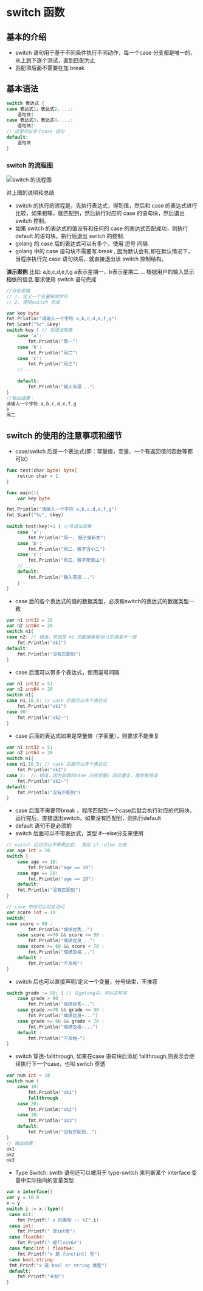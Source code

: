 # switch 函数
## 基本的介绍

* switch 语句用于基于不同条件执行不同动作，每一个case 分支都是唯一的，从上到下逐个测试，直到匹配为止
* 匹配项后面不需要在加 break

## 基本语法

```go
switch 表达式 {
case 表达式1，表达式2，...:
    语句块1
case 表达式3，表达式4，...:
    语句块2
// 这里可以多个case 语句
default:
    语句块   
}
```

### switch 的流程图

![switch 的流程图](media/16428590091834.jpg)

对上图的说明和总结
* switch 的执行的流程是，先执行表达式，得到值，然后和 case 的表达式进行比较，如果相等，就匹配到，然后执行对应的 case 的语句块，然后退出 switch 控制。
* 如果 switch 的表达式的值没有和任何的 case 的表达式匹配成功，则执行 default 的语句块。执行后退出 switch 的控制.
* golang 的 case 后的表达式可以有多个，使用 逗号 间隔
* golang 中的 case 语句块不需要写 break , 因为默认会有,即在默认情况下，当程序执行完 case 语句块后，就直接退出该 switch 控制结构。

**演示案例**
比如: a,b,c,d,e,f,g a表示星期一，b表示星期二 … 根据用户的输入显示相依的信息.要求使用 switch 语句完成

```go
//分析思路
// 1. 定义一个变量接收字符
// 2. 使用switch 完成

var key byte
fmt.Println("请输入一个字符 a,b,c,d,e,f,g")
fmt.Scanf("%c",&key)
switch key { // 将语法现象
    case 'a':
        fmt.Println("周一")
    case 'b':
        fmt.Println("周二")
    case 'c':
        fmt.Println("周三")
    // ...
    
 	default:
 		fmt.Println("输入有误...")
}
//输出结果：
请输入一个字符 a,b,c,d,e,f,g
b
周二
```
## switch 的使用的注意事项和细节

* case/switch 后是一个表达式(即：常量值，变量、一个有返回值的函数等都可以)

```go
func test(char byte) byte{
    retrun char + 1
}

func main(){
    var key byte

fmt.Println("请输入一个字符 a,b,c,d,e,f,g")
fmt.Scanf("%c", &key)
 
switch test(key)+1 { //将语法现象
	case 'a':
		fmt.Println("周一, 猴子穿新衣")
	case 'b':
		fmt.Println("周二，猴子当小二")
	case 'c':
		fmt.Println("周三，猴子爬雪山")
	//...
	default:
		fmt.Println("输入有误...")
    }
}
```
* case 后的各个表达式的值的数据类型，必须和switch的表达式的数据类型一致
```go
var n1 int32 = 20
var n2 int64 = 20
switch n1{
case n2: // 错误，原因是 n2 的数据类型与n1的类型不一致
    fmt.Println("ok1")
default:
    fmt.Println("没有匹配到")
}
```
* case 后面可以带多个表达式，使用逗号间隔

```go
var n1 int32 = 51
var n2 int64 = 20
switch n1{
case n1,10,5: // case 后面可以多个表达式
    fmt.Println("ok1")
case 90:
    fmt.Println("ok2~")    
}
```

* case 后面的表达式如果是常量值（字面量），则要求不能重复
```go
var n1 int32 = 51
var n2 int64 = 20
switch n1{
case n1,10,5: // case 后面可以多个表达式
    fmt.Println("ok1")
case 5:  // 错误，因为前面的case 已经常量5 因此重复，就会报错误 
    fmt.Println("ok2~") 
default:
    fmt.Println("没有匹配到")   
}
```

* case 后面不需要带break ，程序匹配到一个case后就会执行对应的代码块，运行完后，直接退出switch，如果没有匹配到，则执行default
*  default 语句不是必须的
*  switch 后面可以不带表达式，类型 if--else分支来使用

```go
// switch 后也可以不带表达式， 类似 if--else 分支
var age int = 10
switch {
    case age == 10:
        fmt.Println("age == 10")
    case age == 20:
        fmt.Println("age == 20")
    default:
    fmt.Println("没有匹配到")        
}
```

```go
// case 中也可以对应访问
var score int = 10
switch{
case score > 90 :
		fmt.Println("成绩优秀..")
	case score >=70 && score <= 90 :
		fmt.Println("成绩优良...")
	case score >= 60 && score < 70 :
		fmt.Println("成绩及格...")
	default :
		fmt.Println("不及格")
}
```
* switch 后也可以直接声明/定义一个变量，分号结束，不推荐
```go
switch grade := 90; { // 在golang中，可以这样写
	case grade > 90 :
		fmt.Println("成绩优秀~..")
	case grade >=70 && grade <= 90 :
		fmt.Println("成绩优良~...")
	case grade >= 60 && grade < 70 :
		fmt.Println("成绩及格~...")
	default :
		fmt.Println("不及格~")
}
```
* switch 穿透-fallthrough, 如果在case 语句块后添加 fallthrough,则表示会继续执行下一个case，也叫 switch 穿透
```go
var num int = 10
switch num {
    case 10:
        fmt.Println("ok1")
        fallthrough
    case 20:
        fmt.Printlm("ok2")
    case 30:
        fmt.Println("ok3")
    default:
        fmt.Println("没有匹配到..")        
}
// 输出结果：
ok1
ok2
ok3
```
* Type Switch: swith 语句还可以被用于 type-switch 来判断某个 interface 变量中实际指向的变量类型
```go
var x interface{}
var y = 10.0
x = y
switch i := x.(type){
 case nil:
    fmt.Printf(" x 的类型 ~: %T",i)
 case int:
    fmt.Printf(" 是int型")
 case float64:
    fmt.Printf(" 是float64")
 case func(int ) float64:
    fmt.Printf("x 是 func(int) 型")   
 case bool,string:
 fmt.Prinf("x 是 bool or string 类型")
 default:
    fmt.Printf("未知")
} 
```